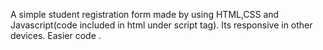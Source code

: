 A simple student registration form made by using HTML,CSS and Javascript(code included in html under script tag).
Its responsive in other devices.
Easier code .
